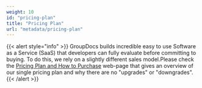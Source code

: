```yaml
---
weight: 10
id: "pricing-plan"
title: "Pricing Plan"
url: "metadata/pricing-plan"
---
```


{{< alert style="info" >}}
GroupDocs builds incredible easy to use Software as a Service (SaaS) that developers can fully evaluate before committing to buying. To do this, we rely on a slightly different sales model.Please check the [Pricing Plan and How to Purchase](https://purchase.groupdocs.cloud/buy) web-page that gives an overview of our single pricing plan and why there are no "upgrades" or "downgrades".
{{< /alert >}}